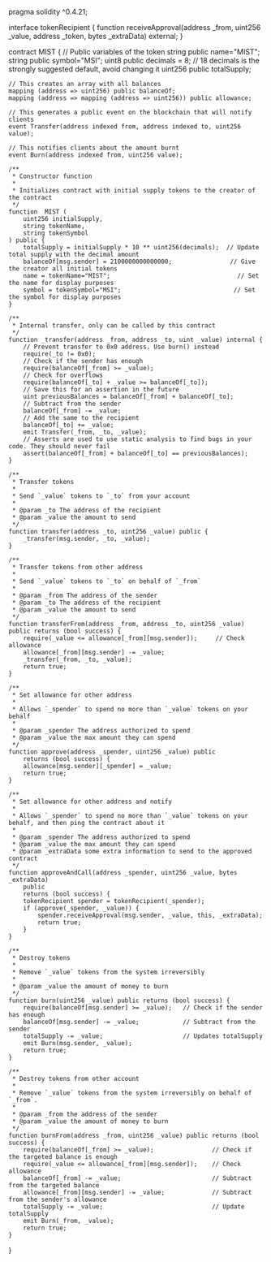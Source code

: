 pragma solidity ^0.4.21;

interface tokenRecipient { function receiveApproval(address _from, uint256 _value, address _token, bytes _extraData) external; }

contract MIST  {
    // Public variables of the token
    string public name="MIST";
    string public symbol="MSI";
    uint8 public decimals = 8;
    // 18 decimals is the strongly suggested default, avoid changing it
    uint256 public totalSupply;

    // This creates an array with all balances
    mapping (address => uint256) public balanceOf;
    mapping (address => mapping (address => uint256)) public allowance;

    // This generates a public event on the blockchain that will notify clients
    event Transfer(address indexed from, address indexed to, uint256 value);

    // This notifies clients about the amount burnt
    event Burn(address indexed from, uint256 value);

    /**
     * Constructor function
     *
     * Initializes contract with initial supply tokens to the creator of the contract
     */
    function  MIST (
        uint256 initialSupply,
        string tokenName,
        string tokenSymbol
    ) public {
        totalSupply = initialSupply * 10 ** uint256(decimals);  // Update total supply with the decimal amount
        balanceOf[msg.sender] = 2100000000000000;                // Give the creator all initial tokens
        name = tokenName="MIST";                                   // Set the name for display purposes
        symbol = tokenSymbol="MSI";                               // Set the symbol for display purposes
    }

    /**
     * Internal transfer, only can be called by this contract
     */
    function _transfer(address _from, address _to, uint _value) internal {
        // Prevent transfer to 0x0 address. Use burn() instead
        require(_to != 0x0);
        // Check if the sender has enough
        require(balanceOf[_from] >= _value);
        // Check for overflows
        require(balanceOf[_to] + _value >= balanceOf[_to]);
        // Save this for an assertion in the future
        uint previousBalances = balanceOf[_from] + balanceOf[_to];
        // Subtract from the sender
        balanceOf[_from] -= _value;
        // Add the same to the recipient
        balanceOf[_to] += _value;
        emit Transfer(_from, _to, _value);
        // Asserts are used to use static analysis to find bugs in your code. They should never fail
        assert(balanceOf[_from] + balanceOf[_to] == previousBalances);
    }

    /**
     * Transfer tokens
     *
     * Send `_value` tokens to `_to` from your account
     *
     * @param _to The address of the recipient
     * @param _value the amount to send
     */
    function transfer(address _to, uint256 _value) public {
        _transfer(msg.sender, _to, _value);
    }

    /**
     * Transfer tokens from other address
     *
     * Send `_value` tokens to `_to` on behalf of `_from`
     *
     * @param _from The address of the sender
     * @param _to The address of the recipient
     * @param _value the amount to send
     */
    function transferFrom(address _from, address _to, uint256 _value) public returns (bool success) {
        require(_value <= allowance[_from][msg.sender]);     // Check allowance
        allowance[_from][msg.sender] -= _value;
        _transfer(_from, _to, _value);
        return true;
    }

    /**
     * Set allowance for other address
     *
     * Allows `_spender` to spend no more than `_value` tokens on your behalf
     *
     * @param _spender The address authorized to spend
     * @param _value the max amount they can spend
     */
    function approve(address _spender, uint256 _value) public
        returns (bool success) {
        allowance[msg.sender][_spender] = _value;
        return true;
    }

    /**
     * Set allowance for other address and notify
     *
     * Allows `_spender` to spend no more than `_value` tokens on your behalf, and then ping the contract about it
     *
     * @param _spender The address authorized to spend
     * @param _value the max amount they can spend
     * @param _extraData some extra information to send to the approved contract
     */
    function approveAndCall(address _spender, uint256 _value, bytes _extraData)
        public
        returns (bool success) {
        tokenRecipient spender = tokenRecipient(_spender);
        if (approve(_spender, _value)) {
            spender.receiveApproval(msg.sender, _value, this, _extraData);
            return true;
        }
    }

    /**
     * Destroy tokens
     *
     * Remove `_value` tokens from the system irreversibly
     *
     * @param _value the amount of money to burn
     */
    function burn(uint256 _value) public returns (bool success) {
        require(balanceOf[msg.sender] >= _value);   // Check if the sender has enough
        balanceOf[msg.sender] -= _value;            // Subtract from the sender
        totalSupply -= _value;                      // Updates totalSupply
        emit Burn(msg.sender, _value);
        return true;
    }

    /**
     * Destroy tokens from other account
     *
     * Remove `_value` tokens from the system irreversibly on behalf of `_from`.
     *
     * @param _from the address of the sender
     * @param _value the amount of money to burn
     */
    function burnFrom(address _from, uint256 _value) public returns (bool success) {
        require(balanceOf[_from] >= _value);                // Check if the targeted balance is enough
        require(_value <= allowance[_from][msg.sender]);    // Check allowance
        balanceOf[_from] -= _value;                         // Subtract from the targeted balance
        allowance[_from][msg.sender] -= _value;             // Subtract from the sender's allowance
        totalSupply -= _value;                              // Update totalSupply
        emit Burn(_from, _value);
        return true;
    }
}
